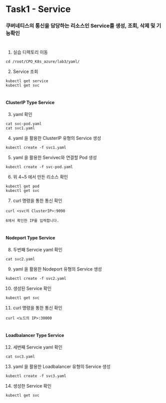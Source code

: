 # Task1 - Service  

### 쿠버네티스의 통신을 담당하는 리소스인 Service를 생성, 조회, 삭제 및 기능확인
#  
1. 실습 디렉토리 이동
```
cd /root/CPO_K8s_azure/lab3/yaml/
```

2. Service 조회
```
kubectl get service
kubectl get svc
```  
#
#### ClusterIP Type Service


3. yaml 확인

```
cat svc-pod.yaml
cat svc1.yaml
```  

4. yaml 을 활용한 ClusterIP 유형의 Service 생성
```
kubectl create -f svc1.yaml
```

5. yaml 을 활용한 Servivec와 연결할 Pod 생성
```
kubectl create -f svc-pod.yaml
```

6. 위 4~5 에서 만든 리소스 확인
```
kubectl get pod
kubectl get svc
```

7. curl 명령을 통한 통신 확인
```
curl <svc의 ClusterIP>:9090
```  
`6에서 확인한 IP를 입력합니다.`

#
#### Nodeport Type Service


8. 두번째 Servcie yaml 확인
```
cat svc2.yaml
```


9. yaml 을 활용한 Nodeport 유형의 Service 생성
```
kubectl create -f svc2.yaml
```

10. 생성된 Service 확인
```
kubectl get svc
```

11. curl 명령을 통한 통신 확인
```
curl <노드의 IP>:30000
```


#
#### Loadbalancer Type Service

12. 세번째 Servcie yaml 확인
```
cat svc3.yaml
```
13. yaml 을 활용한 Loadbalancer 유형의 Service 생성
```
kubectl create -f svc3.yaml
```

14. 생성한 Service 확인
```
kubectl get svc
```

